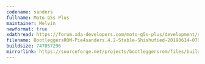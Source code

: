 ```yaml
--- 
codename: sanders 
fullname: Moto G5s Plus 
maintainer: Melvin 
newformat: true 
xdathread: https://forum.xda-developers.com/moto-g5s-plus/development/rom-bootleggersrom-4-2-stable-t3939571/post79724935#post79724935
filename: BootleggersROM-Pie4sanders.4.2-Stable-Shishufied-20190614-070135.zip 
buildsize: 747057296
mirrorlink: https://sourceforge.net/projects/bootleggersrom/files/builds/sanders/BootleggersROM-Pie4sanders.4.2-Stable-Shishufied-20190614-070135.zip/download
---
```

